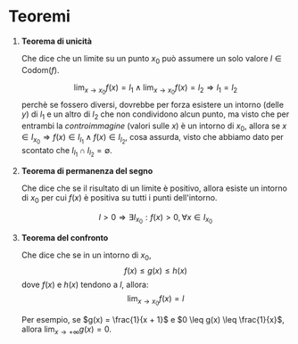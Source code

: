 # Teoremi

1. **Teorema di unicità**

	Che dice che un limite su un punto $x_0$ può assumere un solo valore $l \in \mathrm{Codom}(f)$.

	$$\lim_{x \to x_0} f(x) = l_1 \land \lim_{x \to x_0} f(x) = l_2 \Rightarrow l_1 = l_2$$
	perchè se fossero diversi, dovrebbe per forza esistere un intorno (delle $y$) di $l_1$ e un altro di $l_2$ che non condividono alcun punto, ma visto che per entrambi la _controimmagine_ (valori sulle $x$) è un intorno di $x_0$, allora se $x \in I_{x_0} \Rightarrow f(x) \in I_{l_1} \land f(x) \in I_{l_2}$, cosa assurda, visto che abbiamo dato per scontato che $I_{l_1} \cap I_{l_2} = \emptyset$.

2. **Teorema di permanenza del segno**

	Che dice che se il risultato di un limite è positivo, allora esiste un intorno di $x_0$ per cui $f(x)$ è positiva su tutti i punti dell'intorno.

	$$l > 0 \Rightarrow \exists I_{x_0} : f(x) > 0, \forall x \in I_{x_0}$$

2. **Teorema del confronto**

	Che dice che se in un intorno di $x_0$,
	$$f(x) \leq g(x) \leq h(x)$$
	dove $f(x)$ e $h(x)$ tendono a $l$, allora:
	$$\lim_{x \to x_0} f(x) = l$$

	Per esempio, se $g(x) = \frac{1}{x + 1}$ e $0 \leq g(x) \leq \frac{1}{x}$, allora $\lim_{x \to +\infty} g(x) = 0$.
